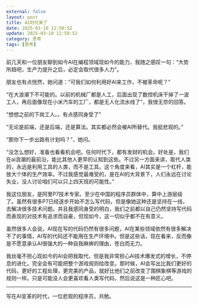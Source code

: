 ```yaml
---
external: false
layout: post
title: AI时代来了
date: 2025-03-10 12:50:52
update: 2025-03-10 12:50:52
category: 思考
tags: [思考]
---
```


前几天和一位朋友聊到如今AI在编程领域现如今的能力，我随之感叹一句：“大势所趋吧，生产力提升之后，必定会取代很多人力”。

朋友也有点恍然，她问道：“可我们如何利用好AI来工作，不被革命呢？”

“在大浪潮下不可能的。以前的机械厂都是人工，后面出现了数控机床干掉了一波工人，再后面像现在小米汽车的工厂，都是无人化流水线了”，我很无奈的回答。

“想想之前的下岗工人。。有点感同身受了”

“无论是前端，还是后端，还是算法。其实都必然会被AI所替代。我挺悲观的。”

“那你下一步出路有计划吗？”，她问。

“没怎么想好，准备也看看机会吧。任何时代下，都有发财的机会。好处是，我们在ai浪潮的最前沿，能比其他人更早的认知到这些。不过另一方面来讲，取代人类的，永远是利用工具的人类，而不是工具。这个角度来看，AI其实是一个杠杆，能放大个体的生产效率。不过我感觉最难受的，是在AI的大背景下，人们永远在讨论失业，没人讨论咱们可以只上四天班的可能性。”

我这位朋友，是阿里P7技术专家。至少在中国的程序员群体中，算中上游层级了。虽然有很多P7已经逐步开始不怎么写代码，但是像她这种还是坚持在一线，去解决很多技术问题。并且我感同身受的明白，我们之前都以自己仍然坚持写代码而表现的对技术有追求而自豪，但现如今，这一切似乎都不在有意义。

虽然很多人会说，AI现在写的代码仍然有很多问题，AI在某些领域依然有很多解决不了的事情，AI写的代码还不能用在生产环境中。但是这些话，现在看来，反而像是不愿意承认AI很强大的一种自我麻痹的理由，苍白而无力。

我丝毫不担心现如今的AI会把我取代，但是我非常担心AI技术爆发式的增长，不停息的进化，完全会有可能把整个游戏规则给改变。那时候，AI会写出比我们更好的代码，更好的工程处理，更完美的产品，就好比他们之前改变了围棋象棋等游戏的规则一样。只是可能没人会更喜欢看人类写代码，然后说这是一种匠心吧。

---

写在AI变革的时代，一位悲观的程序员，共勉。